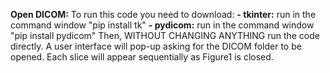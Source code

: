 **Open DICOM:**
To run this code you need to download:
**- tkinter:** run in the command window "pip install tk"
**- pydicom:** run in the command window "pip install pydicom"
Then, WITHOUT CHANGING ANYTHING run the code directly. A user interface will pop-up asking for the DICOM folder to be opened.
Each slice will appear sequentially as Figure1 is closed.
